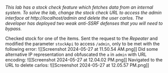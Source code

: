 *This lab has a stock check feature which fetches data from an internal system.
To solve the lab, change the stock check URL to access the admin interface at http://localhost/admin and delete the user carlos.
The developer has deployed two weak anti-SSRF defenses that you will need to bypass.*

Checked stock for one of the items. Sent the request to the *Repeater* and modified the parameter `stockApi` to access `/admin`, only to be met with the following error:
![[Screenshot 2024-05-27 at 11.50.54 AM.png]]
Did some alternative IP representation and obfuscated the `a` in `admin` with URL encoding:
![[Screenshot 2024-05-27 at 12.04.02 PM.png]]
Navigated to the URL to delete carlos:
![[Screenshot 2024-05-27 at 12.05.57 PM.png]]
